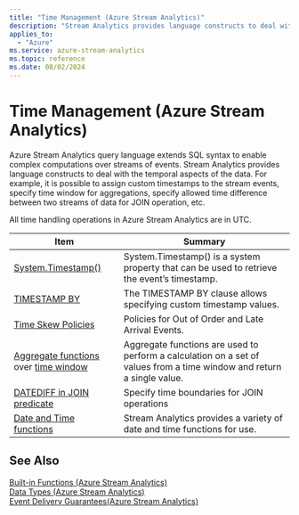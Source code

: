 ```yaml
---
title: "Time Management (Azure Stream Analytics)"
description: "Stream Analytics provides language constructs to deal with the temporal aspects of the data."
applies_to: 
  - "Azure"
ms.service: azure-stream-analytics
ms.topic: reference
ms.date: 08/02/2024
---
```

# Time Management (Azure Stream Analytics)
  Azure Stream Analytics query language extends SQL syntax to enable complex computations over streams of events. Stream Analytics provides language constructs to deal with the temporal aspects of the data. For example, it is possible to assign custom timestamps to the stream events, specify time window for aggregations, specify allowed time difference between two streams of data for JOIN operation, etc.  
 
 All time handling operations in Azure Stream Analytics are in UTC.
 
 
|Item|Summary|  
|----------|-------------|  
|[System.Timestamp()](system-timestamp-stream-analytics.md)|System.Timestamp() is a system property that can be used to retrieve the event’s timestamp.|  
|[TIMESTAMP BY](timestamp-by-azure-stream-analytics.md)|The TIMESTAMP BY clause allows specifying custom timestamp values.|  
|[Time Skew Policies](time-skew-policies-azure-stream-analytics.md)|Policies for Out of Order and Late Arrival Events.|  
|[Aggregate functions](aggregate-functions-azure-stream-analytics.md) over [time window](windowing-azure-stream-analytics.md)|Aggregate functions are used to perform a calculation on a set of values from a time window and return a single value.|  
|[DATEDIFF in JOIN predicate](join-azure-stream-analytics.md)|Specify time boundaries for JOIN operations|  
|[Date and Time functions](date-and-time-functions-azure-stream-analytics.md)|Stream Analytics provides a variety of date and time functions for use.|  
  
## See Also  
 [Built-in Functions &#40;Azure Stream Analytics&#41;](built-in-functions-azure-stream-analytics.md)   
 [Data Types &#40;Azure Stream Analytics&#41;](data-types-azure-stream-analytics.md)   
 [Event Delivery Guarantees&#40;Azure Stream Analytics&#41;](event-delivery-guarantees-azure-stream-analytics.md)  
  
  

